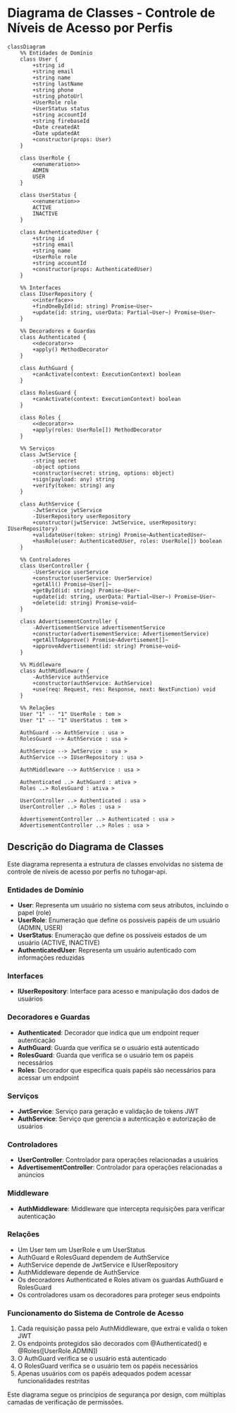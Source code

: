 # Diagrama de Classes - Controle de Níveis de Acesso por Perfis

```mermaid
classDiagram
    %% Entidades de Domínio
    class User {
        +string id
        +string email
        +string name
        +string lastName
        +string phone
        +string photoUrl
        +UserRole role
        +UserStatus status
        +string accountId
        +string firebaseId
        +Date createdAt
        +Date updatedAt
        +constructor(props: User)
    }
    
    class UserRole {
        <<enumeration>>
        ADMIN
        USER
    }
    
    class UserStatus {
        <<enumeration>>
        ACTIVE
        INACTIVE
    }
    
    class AuthenticatedUser {
        +string id
        +string email
        +string name
        +UserRole role
        +string accountId
        +constructor(props: AuthenticatedUser)
    }
    
    %% Interfaces
    class IUserRepository {
        <<interface>>
        +findOneById(id: string) Promise~User~
        +update(id: string, userData: Partial~User~) Promise~User~
    }
    
    %% Decoradores e Guardas
    class Authenticated {
        <<decorator>>
        +apply() MethodDecorator
    }
    
    class AuthGuard {
        +canActivate(context: ExecutionContext) boolean
    }
    
    class RolesGuard {
        +canActivate(context: ExecutionContext) boolean
    }
    
    class Roles {
        <<decorator>>
        +apply(roles: UserRole[]) MethodDecorator
    }
    
    %% Serviços
    class JwtService {
        -string secret
        -object options
        +constructor(secret: string, options: object)
        +sign(payload: any) string
        +verify(token: string) any
    }
    
    class AuthService {
        -JwtService jwtService
        -IUserRepository userRepository
        +constructor(jwtService: JwtService, userRepository: IUserRepository)
        +validateUser(token: string) Promise~AuthenticatedUser~
        +hasRole(user: AuthenticatedUser, roles: UserRole[]) boolean
    }
    
    %% Controladores
    class UserController {
        -UserService userService
        +constructor(userService: UserService)
        +getAll() Promise~User[]~
        +getById(id: string) Promise~User~
        +update(id: string, userData: Partial~User~) Promise~User~
        +delete(id: string) Promise~void~
    }
    
    class AdvertisementController {
        -AdvertisementService advertisementService
        +constructor(advertisementService: AdvertisementService)
        +getAllToApprove() Promise~Advertisement[]~
        +approveAdvertisement(id: string) Promise~void~
    }
    
    %% Middleware
    class AuthMiddleware {
        -AuthService authService
        +constructor(authService: AuthService)
        +use(req: Request, res: Response, next: NextFunction) void
    }
    
    %% Relações
    User "1" -- "1" UserRole : tem >
    User "1" -- "1" UserStatus : tem >
    
    AuthGuard --> AuthService : usa >
    RolesGuard --> AuthService : usa >
    
    AuthService --> JwtService : usa >
    AuthService --> IUserRepository : usa >
    
    AuthMiddleware --> AuthService : usa >
    
    Authenticated ..> AuthGuard : ativa >
    Roles ..> RolesGuard : ativa >
    
    UserController ..> Authenticated : usa >
    UserController ..> Roles : usa >
    
    AdvertisementController ..> Authenticated : usa >
    AdvertisementController ..> Roles : usa >
```

## Descrição do Diagrama de Classes

Este diagrama representa a estrutura de classes envolvidas no sistema de controle de níveis de acesso por perfis no tuhogar-api.

### Entidades de Domínio
- **User**: Representa um usuário no sistema com seus atributos, incluindo o papel (role)
- **UserRole**: Enumeração que define os possíveis papéis de um usuário (ADMIN, USER)
- **UserStatus**: Enumeração que define os possíveis estados de um usuário (ACTIVE, INACTIVE)
- **AuthenticatedUser**: Representa um usuário autenticado com informações reduzidas

### Interfaces
- **IUserRepository**: Interface para acesso e manipulação dos dados de usuários

### Decoradores e Guardas
- **Authenticated**: Decorador que indica que um endpoint requer autenticação
- **AuthGuard**: Guarda que verifica se o usuário está autenticado
- **RolesGuard**: Guarda que verifica se o usuário tem os papéis necessários
- **Roles**: Decorador que especifica quais papéis são necessários para acessar um endpoint

### Serviços
- **JwtService**: Serviço para geração e validação de tokens JWT
- **AuthService**: Serviço que gerencia a autenticação e autorização de usuários

### Controladores
- **UserController**: Controlador para operações relacionadas a usuários
- **AdvertisementController**: Controlador para operações relacionadas a anúncios

### Middleware
- **AuthMiddleware**: Middleware que intercepta requisições para verificar autenticação

### Relações
- Um User tem um UserRole e um UserStatus
- AuthGuard e RolesGuard dependem de AuthService
- AuthService depende de JwtService e IUserRepository
- AuthMiddleware depende de AuthService
- Os decoradores Authenticated e Roles ativam os guardas AuthGuard e RolesGuard
- Os controladores usam os decoradores para proteger seus endpoints

### Funcionamento do Sistema de Controle de Acesso
1. Cada requisição passa pelo AuthMiddleware, que extrai e valida o token JWT
2. Os endpoints protegidos são decorados com @Authenticated() e @Roles([UserRole.ADMIN])
3. O AuthGuard verifica se o usuário está autenticado
4. O RolesGuard verifica se o usuário tem os papéis necessários
5. Apenas usuários com os papéis adequados podem acessar funcionalidades restritas

Este diagrama segue os princípios de segurança por design, com múltiplas camadas de verificação de permissões.
